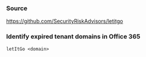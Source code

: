 ### Source
https://github.com/SecurityRiskAdvisors/letitgo

### Identify expired tenant domains in Office 365
```
letItGo <domain>
```

